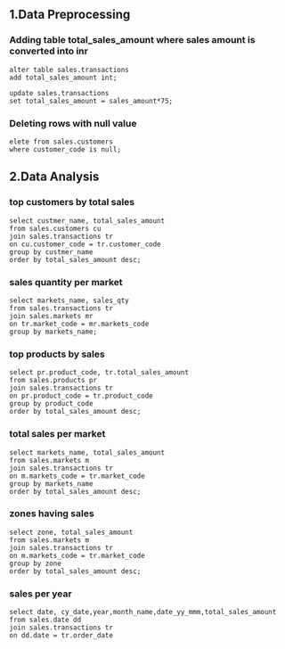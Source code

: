 ## 1.Data Preprocessing 

### Adding table total_sales_amount where sales amount is converted into inr

```
alter table sales.transactions
add total_sales_amount int;

update sales.transactions
set total_sales_amount = sales_amount*75;

```
### Deleting rows with null value
```
elete from sales.customers
where customer_code is null;

```

## 2.Data Analysis

### top customers by total sales
```
select custmer_name, total_sales_amount
from sales.customers cu
join sales.transactions tr
on cu.customer_code = tr.customer_code
group by custmer_name
order by total_sales_amount desc;
```

### sales quantity per market

```
select markets_name, sales_qty
from sales.transactions tr
join sales.markets mr
on tr.market_code = mr.markets_code
group by markets_name;
```

### top products by sales
```
select pr.product_code, tr.total_sales_amount 
from sales.products pr
join sales.transactions tr
on pr.product_code = tr.product_code
group by product_code
order by total_sales_amount desc;
```

### total sales per market
```
select markets_name, total_sales_amount
from sales.markets m 
join sales.transactions tr
on m.markets_code = tr.market_code
group by markets_name
order by total_sales_amount desc;
```
### zones having sales
```
select zone, total_sales_amount
from sales.markets m 
join sales.transactions tr
on m.markets_code = tr.market_code
group by zone
order by total_sales_amount desc;
```

### sales per year
```
select date, cy_date,year,month_name,date_yy_mmm,total_sales_amount
from sales.date dd
join sales.transactions tr
on dd.date = tr.order_date
```
